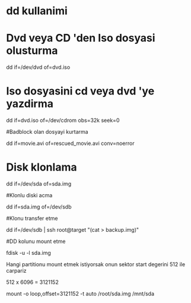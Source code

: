 dd kullanimi
============

# Dvd veya CD 'den Iso dosyasi olusturma

dd if=/dev/dvd of=dvd.iso

# Iso dosyasini cd veya dvd 'ye yazdirma

dd if=dvd.iso of=/dev/cdrom obs=32k seek=0

#Badblock olan dosyayi kurtarma

dd if=movie.avi of=rescued_movie.avi conv=noerror

# Disk klonlama

dd if=/dev/sda of=sda.img

#Klonlu diski acma

dd if=sda.img of=/dev/sdb

#Klonu transfer etme

dd if=/dev/sdb | ssh root@target "(cat > backup.img)"

#DD kolunu mount etme

fdisk -u -l sda.img

Hangi partitionu mount etmek istiyorsak onun sektor start degerini 512 ile carpariz 

512 x 6096 = 3121152

mount -o loop,offset=3121152 -t auto /root/sda.img /mnt/sda




